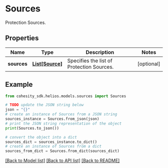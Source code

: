 # Sources

Protection Sources.

## Properties

Name | Type | Description | Notes
------------ | ------------- | ------------- | -------------
**sources** | [**List[Source]**](Source.md) | Specifies the list of Protection Sources. | [optional] 

## Example

```python
from cohesity_sdk.helios.models.sources import Sources

# TODO update the JSON string below
json = "{}"
# create an instance of Sources from a JSON string
sources_instance = Sources.from_json(json)
# print the JSON string representation of the object
print(Sources.to_json())

# convert the object into a dict
sources_dict = sources_instance.to_dict()
# create an instance of Sources from a dict
sources_from_dict = Sources.from_dict(sources_dict)
```
[[Back to Model list]](../README.md#documentation-for-models) [[Back to API list]](../README.md#documentation-for-api-endpoints) [[Back to README]](../README.md)


